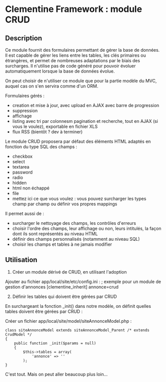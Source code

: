 Clementine Framework : module CRUD
==================================


Description
-----------

Ce module fournit des formulaires permettant de gérer la base de données. 
Il est capable de gérer les liens entre les tables, les clés primaires ou étrangères, 
et permet de nombreuses adaptations par le biais des surcharges. Il n'utilise pas de code généré pour pouvoir 
évoluer automatiquement lorsque la base de données évolue.

On peut choisir de n'utiliser ce module que pour la partie modèle du MVC, auquel cas on s'en servira comme d'un ORM.

Formulaires gérés :
- creation et mise à jour, avec upload en AJAX avec barre de progression
- suppression
- affichage
- listing avec tri par colonnesm pagination et recherche, tout en AJAX (si vous le voulez), exportable en fichier XLS
- flux RSS (bientôt ? dev à terminer)

Le module CRUD proposera par défaut des éléments HTML adaptés en fonction du type SQL des champs :
- checkbox
- select
- textarea
- password
- radio
- hidden
- html non échappé
- file
- mettez ici ce que vous voulez : vous pouvez surcharger les types champ par champ ou définir vos propres mappings

Il permet aussi de :
- surcharger le nettoyage des champs, les contrôles d'erreurs
- choisir l'ordre des champs, leur affichage ou non, leurs intitulés, la façon dont ils sont représentés au niveau HTML
- définir des champs personnalisés (notamment au niveau SQL)
- choisir les champs et tables à ne jamais modifier


Utilisation
-----------

1. Créer un module dérivé de CRUD, en utilisant l'adoption 

Ajouter au fichier app/local/site/etc/config.ini :
    ; exemple pour un module de gestion d'annonces
    [clementine_inherit]
    annonce=crud

2. Définir les tables qui doivent être gérées par CRUD

En surchargeant la fonction _init() dans notre modèle, on définit quelles tables doivent être gérées par CRUD :

Créer un fichier app/local/site/model/siteAnnonceModel.php :

    class siteAnnonceModel extends siteAnnonceModel_Parent /* extends CrudModel */
    {
        public function _init($params = null)
        {
            $this->tables = array(
                'annonce' => ''
            );
    }
    

C'est tout. Mais on peut aller beaucoup plus loin...
